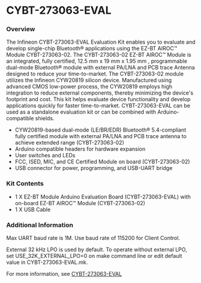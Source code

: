 # CYBT-273063-EVAL

### Overview

The Infineon CYBT-273063-EVAL Evaluation Kit enables you to evaluate and develop single-chip Bluetooth&#174; applications using the EZ-BT AIROC&#8482; Module CYBT-273063-02. The CYBT-273063-02 EZ-BT AIROC&#8482; Module is an integrated, fully certified, 12.5 mm x 19 mm x 1.95 mm , programmable dual-mode Bluetooth&#174; module with external PA/LNA and PCB trace Antenna designed to reduce your time-to-market. The CYBT-273063-02 module utilizes the Infineon CYW20819 silicon device. Manufactured using advanced CMOS low-power process, the CYW20819 employs high integration to reduce external components, thereby minimizing the device's footprint and cost. This kit helps evaluate device functionality and develop applications quickly for faster time-to-market.
CYBT-273063-EVAL can be used as a standalone evaluation kit or can be combined with Arduino-compatible shields.

* CYW20819-based dual-mode (LE/BR/EDR) Bluetooth&#174; 5.4-compliant fully certified module with external PA/LNA and PCB trace antenna to achieve extended range (CYBT-273063-02)
* Arduino compatible headers for hardware expansion
* User switches and LEDs
* FCC, ISED, MIC, and CE Certified Module on board (CYBT-273063-02)
* USB connector for power, programming, and USB-UART bridge

### Kit Contents

* 1 X EZ-BT Module Arduino Evaluation Board (CYBT-273063-EVAL) with on-board EZ-BT AIROC&#8482; Module (CYBT-273063-02)
* 1 X USB Cable

### Additional Information

Max UART baud rate is 1M. Use baud rate of 115200 for Client Control.

External 32 kHz LPO is used by default. To operate without external LPO, set USE\_32K\_EXTERNAL\_LPO=0 on
make command line or edit default value in CYBT-273063-EVAL.mk.

For more information, see [CYBT-273063-EVAL](https://www.infineon.com/cms/en/product/evaluation-boards/cybt-273063-eval/)
